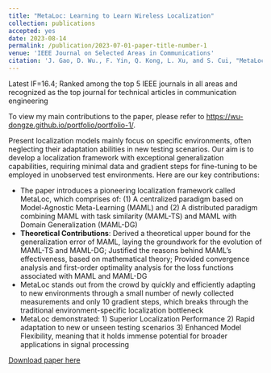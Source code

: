 ```yaml
---
title: "MetaLoc: Learning to Learn Wireless Localization"
collection: publications
accepted: yes
date: 2023-08-14
permalink: /publication/2023-07-01-paper-title-number-1
venue: 'IEEE Journal on Selected Areas in Communications'
citation: 'J. Gao, D. Wu., F. Yin, Q. Kong, L. Xu, and S. Cui, "MetaLoc: Learning to Learn Wireless Localization," in IEEE Journal on Selected Areas in Communication, 2023, (in press).'
---
```


Latest IF=16.4; Ranked among the top 5 IEEE journals in all areas and recognized as the top journal for technical articles in communication engineering

To view my main contributions to the paper, please refer to <https://wu-dongze.github.io/portfolio/portfolio-1/>.

Present localization models mainly focus on specific environments, often neglecting their adaptation abilities in new testing scenarios. Our aim is to develop a localization framework with exceptional generalization capabilities, requiring minimal data and gradient steps for fine-tuning to be employed in unobserved test environments. Here are our key contributions:
* The paper introduces a pioneering localization framework called MetaLoc, which comprises of: (1) A centralized paradigm based on Model-Agnostic Meta-Learning (MAML) and (2) A distributed paradigm combining MAML with task similarity (MAML-TS) and MAML with Domain Generalization (MAML-DG)
* **Theoretical Contributions**: Derived a theoretical upper bound for the generalization error of MAML, laying the groundwork for the evolution of MAML-TS and MAML-DG; Justified the reasons behind MAML’s effectiveness, based on mathematical theory; Provided convergence analysis and first-order optimality analysis for the loss functions associated with MAML and MAML-DG
* MetaLoc stands out from the crowd by quickly and efficiently adapting to new environments through a small number of newly collected measurements and only 10 gradient steps, which breaks through the traditional environment-specific localization bottleneck
* MetaLoc demonstrated: 1) Superior Localization Performance 2) Rapid adaptation to new or unseen testing scenarios 3) Enhanced Model Flexibility, meaning that it holds immense potential for broader applications in signal processing

[Download paper here](https://arxiv.org/abs/2211.04258)


